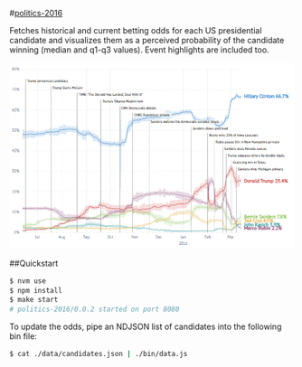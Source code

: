 #[politics-2016](http://radekstepan.com/politics-2016)

Fetches historical and current betting odds for each US presidential candidate and visualizes them as a perceived probability of the candidate winning (median and q1-q3 values). Event highlights are included too.

![image](https://raw.githubusercontent.com/radekstepan/politics-2016/master/screencap.gif)

##Quickstart

```bash
$ nvm use
$ npm install
$ make start
# politics-2016/0.0.2 started on port 8080
```

To update the odds, pipe an NDJSON list of candidates into the following bin file:

```bash
$ cat ./data/candidates.json | ./bin/data.js
```
